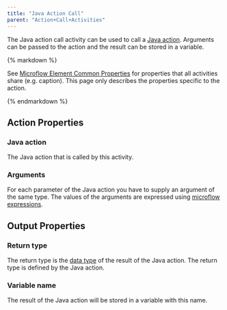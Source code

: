 ```yaml
---
title: "Java Action Call"
parent: "Action+Call+Activities"
---
```



The Java action call activity can be used to call a [Java action](Java+Actions). Arguments can be passed to the action and the result can be stored in a variable.

<div class="alert alert-info">{% markdown %}

See [Microflow Element Common Properties](Microflow+Element+Common+Properties) for properties that all activities share (e.g. caption). This page only describes the properties specific to the action.

{% endmarkdown %}</div>

## Action Properties

### Java action

The Java action that is called by this activity.

### Arguments

For each parameter of the Java action you have to supply an argument of the same type. The values of the arguments are expressed using [microflow expressions](Microflow+Expressions).

## Output Properties

### Return type

The return type is the [data type](Data+Types) of the result of the Java action. The return type is defined by the Java action.

### Variable name

The result of the Java action will be stored in a variable with this name.
